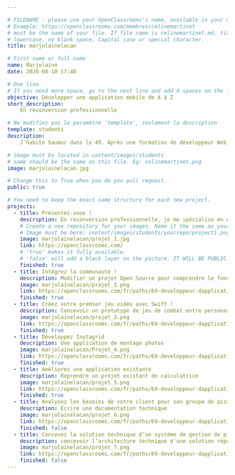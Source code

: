 ```yaml
---

# FILENAME : please use your OpenClassrooms's name, available in your url.
# Example: https://openclassrooms.com/membres/celinemartinet
# must be the name of your file. If file name is celinemartinet.md, title is celinemartinet.
# lowercase, no blank space, Capital case or special character.
title: marjolainelacan

# First name or full name
name: Marjolaine
date: 2020-08-10 17:40

# One line.
# If you need more space, go to the next line and add 4 spaces on the left, as in 'description'.
objective: Développer une application mobile de A à Z
short_description: 
    En reconversion professionnelle

# Ne modifiez pas le paramètre 'template', seulement la description
template: students
description: 
    J'habite Saumur dans le 49. Après une formation de développeur Web, je me lance dans le développement mobile.

# image must be located in content/images/students
# name should be the same as this file. Eg: celinemartinet.png
image: marjolainelacan.jpg

# Change this to True when you do you pull request.
public: true

# You need to keep the exact same structure for each new project.
projects:
  - title: Présentez-vous !
    description: En reconversion professionnelle, je me spécialise en développement mobile
    # Create a new repository for your images. Name it the same as your nickname and profile picture.
    # Image must be here: content/images/students/yourrepo/project1.png
    image: marjolainelacan/projet_1.jpg
    link: https://openclassrooms.com/
    # 'true' makes it fully available.
    # 'false' will add a black layer on the picture. IT WILL BE PUBLIC!
    finished: true
  - title: Intégrez la communauté !
    description: Modifier un projet Open Source pour comprendre le fonctionnement de Git, Github et pull requests
    image: marjolainelacan/projet_2.png
    link: https://openclassrooms.com/fr/paths/69-developpeur-dapplication-ios
    finished: true
  - title: Créez votre premier jeu vidéo avec Swift !
    description: Concevoir un prototype de jeu de combat entre personnages avec Swift
    image: marjolainelacan/projet_3.png
    link: https://openclassrooms.com/fr/paths/69-developpeur-dapplication-ios
    finished: true
  - title: Développez Instagrid
    description: Une application de montage photos
    image: marjolainelacan/Projet_4.png
    link: https://openclassrooms.com/fr/paths/69-developpeur-dapplication-ios
    finished: true
  - title: Améliorez une application existante
    description: Reprendre un projet existant de calculatrice
    image: marjolainelacan/projet_5.png
    link: https://openclassrooms.com/fr/paths/69-developpeur-dapplication-ios
    finished: true
  - title: Analysez les besoins de votre client pour son groupe de pizzerias
    description: Ecrire une documentation technique
    image: marjolainelacan/projet_6.png
    link: https://openclassrooms.com/fr/paths/69-developpeur-dapplication-ios
    finished: false
  - title: Concevez la solution technique d’un système de gestion de pizzeria
    description: concevoir l’architecture technique d'une solution répondant aux besoins du client
    image: marjolainelacan/projet_7.png
    link: https://openclassrooms.com/fr/paths/69-developpeur-dapplication-ios
    finished: false
---
```

